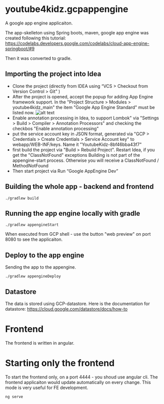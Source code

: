 # youtube4kidz.gcpappengine
A google app engine applicaiton.

The app-skelleton using Spring boots, maven, google app engine was created following this tutorial:
https://codelabs.developers.google.com/codelabs/cloud-app-engine-springboot/#9

Then it was converted to gradle.

## Importing the project into Idea
- Clone the project (directly from IDEA using  “VCS > Checkout from Version Control > Git” )
- After the project is opened, accept the popup for adding App Engine framework support. 
  In the "Project Structure > Modules > youtube4kidz_main" the item "Google App Engine Standard" must be listed now. ![alt text](https://lh3.googleusercontent.com/-g45_fzcF_vI/WxoxihMV8aI/AAAAAAAAALU/eSpwEfo4LbAcHNxffniVFISQrVTvQGXTwCHMYCw/s0/2018-06-08_09-34-33.png)
- Enable annotation processing in Idea, to support Lombok" via "Settings > Build > Compiler > Annotation Processors" and checking the checkbos "Enable annotation processing"
- put the service account key in JSON format, generated via "GCP > Credentials > Create Credentials > Service Account key" to webapp/WEB-INF/keys. Name it "YoutubeKidz-8bf46bba43f7"
- first build the project via "Build > Rebuild Project". Restart Idea, if you get the "ClassNotFound" exceptions
  Building is not part of the appengine-start process. Otherwise you will receive a ClassNotFound / MethodNotFound
- Then start project via Run “Google AppEngine Dev”

## Building the whole app - backend and frontend
```
./gradlew build
```


## Running the app engine locally with gradle
```
./gradlew appengineStart
```
When executed from GCP shell - use the button "web preview" on port 8080 to see the applicaiton.

## Deploy to the app engine 
Sending the app to the appengine.

```
./gradlew appengineDeploy
```


## Datastore
The data is stored using GCP-datastore. Here is the documentation for datastore: https://cloud.google.com/datastore/docs/how-to


# Frontend
The frontend is written in angular.

# Starting only the frontend
To start the frontend only, on a port 4444 - you shoud use angular cli.
The frontend applicaiton would update automatically on every change.
This mode is very useful for FE development.

```
ng serve
```
